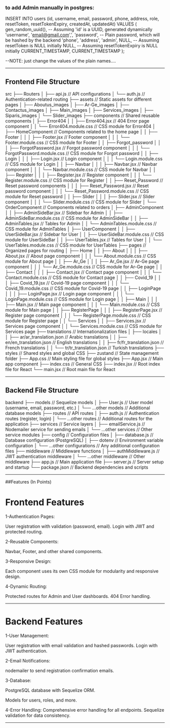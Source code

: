 ### to add Admin manually in postgres:

INSERT INTO users (id, username, email, password, phone, address, role, resetToken, resetTokenExpiry, createdAt, updatedAt)
VALUES (
    gen_random_uuid(), -- Assuming 'id' is a UUID, generated dynamically
    'username', 
    'email@gmail.com',', 
    'password', -- Plain password, which will be hashed by the backend
    'phone', 
    'address', 
    'admin', 
    NULL, -- Assuming resetToken is NULL initially
    NULL, -- Assuming resetTokenExpiry is NULL initially
    CURRENT_TIMESTAMP, 
    CURRENT_TIMESTAMP
);


--NOTE: just change the values of the plain names....

----------------



## Frontend File Structure

src
├── Routers
│   ├── api.js                        // API configurations
│   └── auth.js                       // Authentication-related routing
├── assets                            // Static assets for different pages
│   ├── Aboutus_images
│   ├── Ar-Ge_images
│   ├── Contactus_images
│   ├── Main_images
│   ├── Services_images
│   ├── Siparis_images
│   └── Slider_images
├── components                        // Shared reusable components
│   ├── Error404
│   │   ├── Error404.jsx              // 404 Error page component
│   │   └── Error404.module.css       // CSS module for Error404
│   ├── HomeComponent                 // Components related to the home page
│   │   ├── Footer
│   │   │   ├── Footer.jsx            // Footer component
│   │   │   └── Footer.module.css     // CSS module for Footer
│   │   ├── Forgot_password
│   │   │   ├── ForgotPassword.jsx    // Forgot password component
│   │   │   └── ForgotPassword.module.css  // CSS module for Forgot password
│   │   ├── Login
│   │   │   ├── Login.jsx             // Login component
│   │   │   └── Login.module.css      // CSS module for Login
│   │   ├── Navbar
│   │   │   ├── Navbar.jsx            // Navbar component
│   │   │   └── Navbar.module.css     // CSS module for Navbar
│   │   ├── Register
│   │   │   ├── Register.jsx          // Register component
│   │   │   └── Register.module.css   // CSS module for Register
│   │   ├── Reset_Password            // Reset password components
│   │   │   ├── Reset_Password.jsx    // Reset password component
│   │   │   └── Reset_Password.module.css // CSS module for Reset password
│   │   ├── Slider
│   │   │   ├── Slider.jsx            // Slider component
│   │   │   └── Slider.module.css     // CSS module for Slider
│   └── OrderComponent                // Components related to orders
│       ├── AdminComponent
│       │   ├── AdminSideBar.jsx      // Sidebar for Admin
│       │   ├── AdminSideBar.module.css  // CSS module for AdminSideBar
│       │   ├── AdminTables.jsx       // Tables for Admin
│       │   └── AdminTables.module.css   // CSS module for AdminTables
│       ├── UserComponent
│       │   ├── UserSideBar.jsx       // Sidebar for User
│       │   ├── UserSideBar.module.css   // CSS module for UserSideBar
│       │   ├── UserTables.jsx        // Tables for User
│       │   └── UserTables.module.css    // CSS module for UserTables
├── pages                             // Organized pages for routing
│   ├── Home
│   │   ├── About
│   │   │   ├── About.jsx             // About page component
│   │   │   └── About.module.css      // CSS module for About page
│   │   ├── Ar_Ge
│   │   │   ├── Ar_Ge.jsx             // Ar-Ge page component
│   │   │   └── Ar_Ge.module.css      // CSS module for Ar-Ge page
│   │   ├── Contact
│   │   │   ├── Contact.jsx           // Contact page component
│   │   │   └── Contact.module.css    // CSS module for Contact page
│   │   ├── Covid_19
│   │   │   ├── Covid_19.jsx          // Covid-19 page component
│   │   │   └── Covid_19.module.css   // CSS module for Covid-19 page
│   │   ├── LoginPage
│   │   │   ├── LoginPage.jsx         // Login page component
│   │   │   └── LoginPage.module.css  // CSS module for Login page
│   │   ├── Main
│   │   │   ├── Main.jsx              // Main page component
│   │   │   └── Main.module.css       // CSS module for Main page
│   │   ├── RegisterPage
│   │   │   ├── RegisterPage.jsx      // Register page component
│   │   │   └── RegisterPage.module.css // CSS module for Register page
│   │   └── Services
│   │       ├── Services.jsx          // Services page component
│   │       └── Services.module.css   // CSS module for Services page
├── translations                      // Internationalization files
│   ├── locales
│   │   ├── ar/ar_translation.json    // Arabic translations
│   │   ├── en/en_translation.json    // English translations
│   │   ├── fr/fr_translation.json    // French translations
│   │   └── tr/tr_translation.json    // Turkish translations
├── styles                            // Shared styles and global CSS
├── zustand                           // State management folder
├── App.css                           // Main styling file for global styles
├── App.jsx                           // Main app component
├── index.css                         // General CSS
├── index.jsx                         // Root index file for React
└── main.jsx                          // Root main file for React

--------

## Backend File Structure

backend
├── models                           // Sequelize models
│   ├── User.js                      // User model (username, email, password, etc.)
│   └── ...other models              // Additional database models
├── routes                           // API routes
│   ├── auth.js                      // Authentication routes (register, login)
│   └── ...other routes              // Additional routes for the application
├── services                         // Service layers
│   ├── emailService.js              // Nodemailer service for sending emails
│   └── ...other services            // Other service modules
├── config                           // Configuration files
│   ├── database.js                  // Database configuration (PostgreSQL)
│   ├── dotenv                       // Environment variable configuration
│   └── ...other configurations      // Any additional configuration files
├── middleware                       // Middleware functions
│   ├── authMiddleware.js            // JWT authentication middleware
│   └── ...other middleware          // Other middleware
├── app.js                           // Main application file
├── server.js                        // Server setup and startup
└── package.json                     // Backend dependencies and scripts


------------

##Features (In Points)


# Frontend Features

1-Authentication Pages:

User registration with validation (password, email).
Login with JWT and protected routing.

2-Reusable Components:

Navbar, Footer, and other shared components.

3-Responsive Design:

Each component uses its own CSS module for modularity and responsive design.

4-Dynamic Routing:

Protected routes for Admin and User dashboards.
404 Error handling.


----------------------------------------

# Backend Features

1-User Management:

User registration with email validation and hashed passwords.
Login with JWT authentication.

2-Email Notifications:

nodemailer to send registration confirmation emails.

3-Database:

PostgreSQL database with Sequelize ORM.

Models for users, roles, and more.

4-Error Handling:
Comprehensive error handling for all endpoints.
Sequelize validation for data consistency.

---------------------------------

